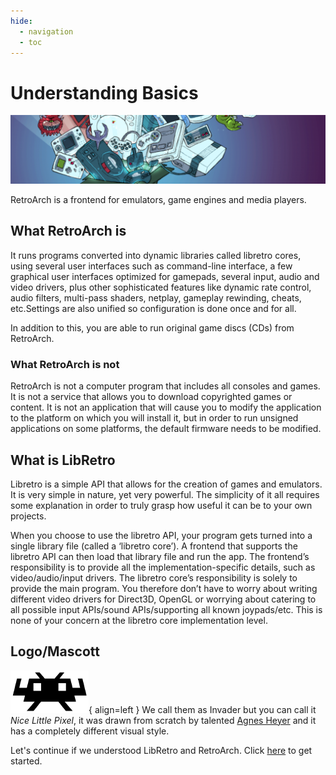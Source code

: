 ```yaml
---
hide:
  - navigation
  - toc
---
```


# Understanding Basics

![banner](../image/start/banner.png)

RetroArch is a frontend for emulators, game engines and media players.

## What RetroArch is

It runs programs converted into dynamic libraries called libretro cores, using several user interfaces such as command-line interface, a few graphical user interfaces optimized for gamepads, several input, audio and video drivers, plus other sophisticated features like dynamic rate control, audio filters, multi-pass shaders, netplay, gameplay rewinding, cheats, etc.Settings are also unified so configuration is done once and for all.

In addition to this, you are able to run original game discs (CDs) from RetroArch.

### What RetroArch is not 

RetroArch is not a computer program that includes all consoles and games. It is not a service that allows you to download copyrighted games or content. It is not an application that will cause you to modify the application to the platform on which you will install it, but in order to run unsigned applications on some platforms, the default firmware needs to be modified.

## What is LibRetro

Libretro is a simple API that allows for the creation of games and emulators. It is very simple in nature, yet very powerful. The simplicity of it all requires some explanation in order to truly grasp how useful it can be to your own projects.

When you choose to use the libretro API, your program gets turned into a single library file (called a ‘libretro core’). A frontend that supports the libretro API can then load that library file and run the app. The frontend’s responsibility is to provide all the implementation-specific details, such as video/audio/input drivers. The libretro core’s responsibility is solely to provide the main program. You therefore don’t have to worry about writing different video drivers for Direct3D, OpenGL or worrying about catering to all possible input APIs/sound APIs/supporting all known joypads/etc. This is none of your concern at the libretro core implementation level.

## Logo/Mascott

![Invader](../image/start/icon.png){ align=left }
We call them as Invader but you can call it *Nice Little Pixel*, it was drawn from scratch by talented [Agnes Heyer](https://twitter.com/agnesheyer) and it has a completely different visual style.

Let's continue if we understood LibRetro and RetroArch. Click [here](installation.md) to get started.